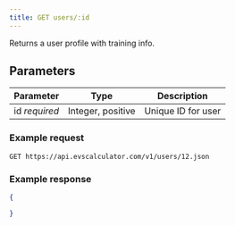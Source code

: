 ```yaml
---
title: GET users/:id
---
```


Returns a user profile with training info.

## Parameters

Parameter   | Type          | Description
---- | ---- | ---- 
id _required_ | Integer, positive   | Unique ID for user

### Example request

`GET https://api.evscalculator.com/v1/users/12.json`

### Example response

```json
{

}
```